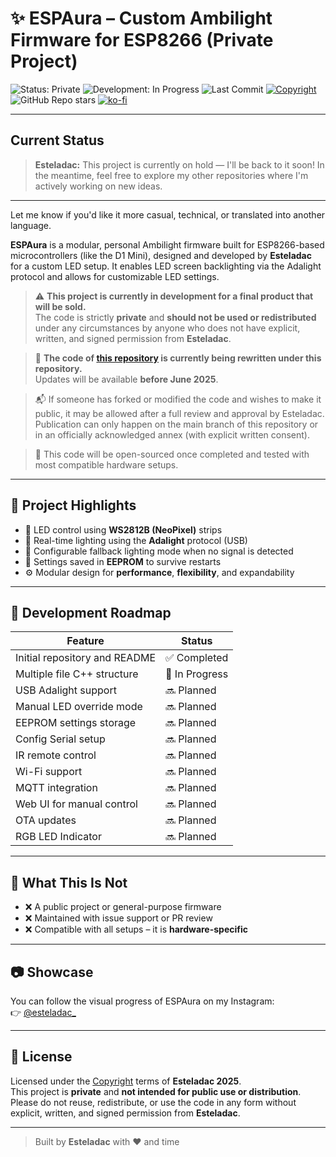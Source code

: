 # ✨ ESPAura – Custom Ambilight Firmware for ESP8266 (Private Project)

![Status: Private](https://img.shields.io/badge/status-private-red?style=for-the-badge&logo=lock)
![Development: In Progress](https://img.shields.io/badge/development-in--progress-yellow?style=for-the-badge&logo=github)
![Last Commit](https://img.shields.io/github/last-commit/esteladac/espaura?style=for-the-badge)
[![Copyright](https://img.shields.io/badge/%C2%A9%20Esteladac%202025%20-%20Copyright-black?style=for-the-badge)](https://github.com/esteladac)
![GitHub Repo stars](https://img.shields.io/github/stars/esteladac/espaura?style=for-the-badge)
[![ko-fi](https://ko-fi.com/img/githubbutton_sm.svg)](https://ko-fi.com/M4M01CZIRW)

---

## Current Status

> **Esteladac:** This project is currently on hold — I'll be back to it soon! In the meantime, feel free to explore my other repositories where I'm actively working on new ideas.

---

Let me know if you'd like it more casual, technical, or translated into another language.


**ESPAura** is a modular, personal Ambilight firmware built for ESP8266-based microcontrollers (like the D1 Mini), designed and developed by **Esteladac** for a custom LED setup. It enables LED screen backlighting via the Adalight protocol and allows for customizable LED settings.

> ⚠️ **This project is currently in development for a final product that will be sold.**  
> The code is strictly **private** and **should not be used or redistributed** under any circumstances by anyone who does not have explicit, written, and signed permission from **Esteladac**.

> 🔧 **The code of [this repository](https://github.com/esteladac/ambilight_firmware) is currently being rewritten under this repository.**  
> Updates will be available **before June 2025**.

> 📬 If someone has forked or modified the code and wishes to make it public, it may be allowed after a full review and approval by Esteladac. Publication can only happen on the main branch of this repository or in an officially acknowledged annex (with explicit written consent).

> 🧪 This code will be open-sourced once completed and tested with most compatible hardware setups.

---

## 🌈 Project Highlights

- 🎨 LED control using **WS2812B (NeoPixel)** strips  
- 🔌 Real-time lighting using the **Adalight** protocol (USB)  
- 🧠 Configurable fallback lighting mode when no signal is detected  
- 💾 Settings saved in **EEPROM** to survive restarts  
- ⚙️ Modular design for **performance**, **flexibility**, and expandability  

---

## 🚧 Development Roadmap

| Feature                          | Status          |
|----------------------------------|-----------------|
| Initial repository and README    | ✅ Completed    |
| Multiple file C++ structure      | 🔧 In Progress  |
| USB Adalight support             | 🔜 Planned      |
| Manual LED override mode         | 🔜 Planned      |
| EEPROM settings storage          | 🔜 Planned      |
| Config Serial setup              | 🔜 Planned      |
| IR remote control                | 🔜 Planned      |
| Wi-Fi support                    | 🔜 Planned      |
| MQTT integration                 | 🔜 Planned      |
| Web UI for manual control        | 🔜 Planned      |
| OTA updates                      | 🔜 Planned      |
| RGB LED Indicator                | 🔜 Planned      |

---

## 🚫 What This Is **Not**

- ❌ A public project or general-purpose firmware  
- ❌ Maintained with issue support or PR review  
- ❌ Compatible with all setups – it is **hardware-specific**  

---

## 📷 Showcase

You can follow the visual progress of ESPAura on my Instagram:  
👉 [@esteladac_](https://instagram.com/esteladac_)

---

## 📜 License

Licensed under the [Copyright](https://github.com/esteladac/espaura) terms of **Esteladac 2025**.  
This project is **private** and **not intended for public use or distribution**. Please do not reuse, redistribute, or use the code in any form without explicit, written, and signed permission from **Esteladac**.

---

> Built by **Esteladac** with ❤️ and time 
